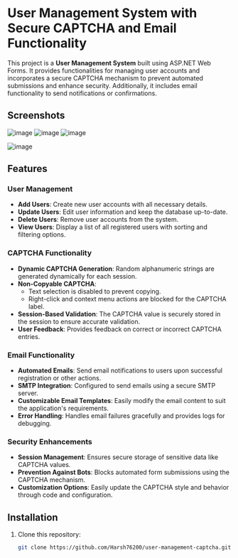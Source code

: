 # User Management System with Secure CAPTCHA and Email Functionality

This project is a **User Management System** built using ASP.NET Web Forms. It provides functionalities for managing user accounts and incorporates a secure CAPTCHA mechanism to prevent automated submissions and enhance security. Additionally, it includes email functionality to send notifications or confirmations.

## Screenshots

![image](https://github.com/user-attachments/assets/1561188a-4d9e-4bd7-8558-ff218cda79fa)
![image](https://github.com/user-attachments/assets/b060542a-b9e7-46ea-82a0-1441d821e51c)
![image](https://github.com/user-attachments/assets/c9e3cdd7-db7f-4dc1-9b8b-65da6164de8a)

![image](https://github.com/user-attachments/assets/4c4f6207-28d9-423d-961c-78f4d5421365)

## Features

### User Management
- **Add Users**: Create new user accounts with all necessary details.
- **Update Users**: Edit user information and keep the database up-to-date.
- **Delete Users**: Remove user accounts from the system.
- **View Users**: Display a list of all registered users with sorting and filtering options.

### CAPTCHA Functionality
- **Dynamic CAPTCHA Generation**: Random alphanumeric strings are generated dynamically for each session.
- **Non-Copyable CAPTCHA**: 
  - Text selection is disabled to prevent copying.
  - Right-click and context menu actions are blocked for the CAPTCHA label.
- **Session-Based Validation**: The CAPTCHA value is securely stored in the session to ensure accurate validation.
- **User Feedback**: Provides feedback on correct or incorrect CAPTCHA entries.

### Email Functionality
- **Automated Emails**: Send email notifications to users upon successful registration or other actions.
- **SMTP Integration**: Configured to send emails using a secure SMTP server.
- **Customizable Email Templates**: Easily modify the email content to suit the application's requirements.
- **Error Handling**: Handles email failures gracefully and provides logs for debugging.

### Security Enhancements
- **Session Management**: Ensures secure storage of sensitive data like CAPTCHA values.
- **Prevention Against Bots**: Blocks automated form submissions using the CAPTCHA mechanism.
- **Customization Options**: Easily update the CAPTCHA style and behavior through code and configuration.

## Installation

1. Clone this repository:
   ```bash
   git clone https://github.com/Harsh76200/user-management-captcha.git

